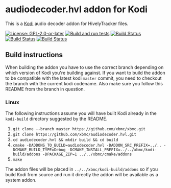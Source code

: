 # audiodecoder.hvl addon for Kodi

This is a [Kodi](https://kodi.tv) audio decoder addon for HivelyTracker files.

[![License: GPL-2.0-or-later](https://img.shields.io/badge/License-GPL%20v2+-blue.svg)](LICENSE.md)
[![Build and run tests](https://github.com/xbmc/audiodecoder.hvl/actions/workflows/build.yml/badge.svg?branch=Nexus)](https://github.com/xbmc/audiodecoder.hvl/actions/workflows/build.yml)
[![Build Status](https://travis-ci.org/xbmc/audiodecoder.hvl.svg?branch=Nexus)](https://travis-ci.org/xbmc/audiodecoder.hvl/branches)
[![Build Status](https://dev.azure.com/teamkodi/binary-addons/_apis/build/status/xbmc.audiodecoder.hvl?branchName=Nexus)](https://dev.azure.com/teamkodi/binary-addons/_build/latest?definitionId=80&branchName=Nexus)
[![Build Status](https://jenkins.kodi.tv/view/Addons/job/xbmc/job/audiodecoder.hvl/job/Nexus/badge/icon)](https://jenkins.kodi.tv/blue/organizations/jenkins/xbmc%2Faudiodecoder.hvl/branches/)

## Build instructions

When building the addon you have to use the correct branch depending on which version of Kodi you're building against. 
If you want to build the addon to be compatible with the latest kodi `master` commit, you need to checkout the branch with the current kodi codename.
Also make sure you follow this README from the branch in question.

### Linux

The following instructions assume you will have built Kodi already in the `kodi-build` directory 
suggested by the README.

1. `git clone --branch master https://github.com/xbmc/xbmc.git`
2. `git clone https://github.com/xbmc/audiodecoder.hvl.git`
3. `cd audiodecoder.hvl && mkdir build && cd build`
4. `cmake -DADDONS_TO_BUILD=audiodecoder.hvl -DADDON_SRC_PREFIX=../.. -DCMAKE_BUILD_TYPE=Debug -DCMAKE_INSTALL_PREFIX=../../xbmc/kodi-build/addons -DPACKAGE_ZIP=1 ../../xbmc/cmake/addons`
5. `make`

The addon files will be placed in `../../xbmc/kodi-build/addons` so if you build Kodi from source and run it directly 
the addon will be available as a system addon.
